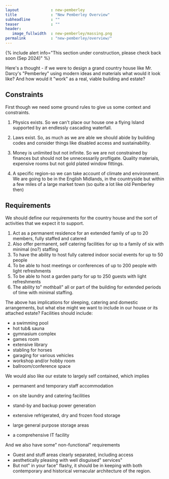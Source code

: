 ```yaml
---
layout              : new-pemberley
title               : "New Pemberley Overview"
subheadline         : ""
teaser              : ""
header:
   image_fullwidth  : new-pemberley/massing.png
permalink           : "new-pemberley/overview/"
---
```

{% include alert info="This section under construction, please check back soon (Sep 2024)" %}

Here's a thought - if we were to design a grand country house like Mr. Darcy's "Pemberley" using modern
ideas and materials what would it look like? And how would it "work" as a real, viable building and 
estate?

## Constraints

First though we need some ground rules to give us some context and constraints.

1) Physics exists. So we can't place our house one a flying Island supported by an endlessly cascading waterfall.

2) Laws exist. So, as much as we are able we should abide by building codes and consider things like disabled access and sustainability.

3) Money is unlimited but not infinite. So we are not constrained by finances but should not be unnecessarily profligate. Quality materials, expensive rooms but not gold plated window fittings.

4) A specific region-so we can take account of climate and environment. We are going to be in the English Midlands, in the countryside but within a few miles of a large market town (so quite a lot like old Pemberley then)

## Requirements

We should define our requirements for the country house and the sort of activities that we expect it to support.

1) Act as a permanent residence for an extended family of up to 20 members, fully staffed and catered
2) Also offer permanent, self catering facilities for up to a family of six with minimal (no?) staffing
3) To have the ability to host fully catered indoor social events for up to 50 people
4) To be able to host meetings or conferences of up to 200 people with light refreshments
5) To be able to host a garden party for up to 250 guests with light refreshments
6) The ability to" mothball" all or part of the building for extended periods of time with minimal staffing.
 
 
The above has implications for sleeping, catering and domestic arrangements, but what else might we want to include in our house or its attached estate? Facilities should include:

- a swimming pool
- hot tub& sauna
- gymnasium complex
- games room
- extensive library
- stabling for horses
- garaging for various vehicles
- workshop and/or hobby room
- ballroom/conference space 

We would also like our estate to largely self contained, which implies

- permanent and temporary staff accommodation
- on site laundry and catering facilities
- stand-by and backup power generation

- extensive refrigerated, dry and frozen food storage
- large general purpose storage areas
- a comprehensive IT facility

And we also have some" non-functional" requirements

- Guest and stuff areas clearly separated, including access
- aesthetically pleasing with well disguised" services"
- But not" in your face" flashy, it should be in keeping with both contemporary and historical vernacular architecture of the region.

